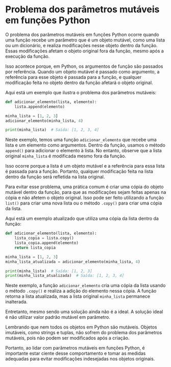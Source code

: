 # Problema dos parâmetros mutáveis em funções Python

O problema dos parâmetros mutáveis em funções Python ocorre quando uma função recebe um parâmetro que é um objeto mutável, como uma lista ou um dicionário, e realiza modificações nesse objeto dentro da função. Essas modificações afetam o objeto original fora da função, mesmo após a execução da função.

Isso acontece porque, em Python, os argumentos de função são passados por referência. Quando um objeto mutável é passado como argumento, a referência para esse objeto é passada para a função, e qualquer modificação feita no objeto dentro da função afetará o objeto original.

Aqui está um exemplo que ilustra o problema dos parâmetros mutáveis:

```python
def adicionar_elemento(lista, elemento):
    lista.append(elemento)

minha_lista = [1, 2, 3]
adicionar_elemento(minha_lista, 4)

print(minha_lista)  # Saída: [1, 2, 3, 4]
```

Neste exemplo, temos uma função `adicionar_elemento` que recebe uma lista e um elemento como argumentos. Dentro da função, usamos o método `append()` para adicionar o elemento à lista. No entanto, observe que a lista original `minha_lista` é modificada mesmo fora da função.

Isso ocorre porque a lista é um objeto mutável e a referência para essa lista é passada para a função. Portanto, qualquer modificação feita na lista dentro da função será refletida na lista original.

Para evitar esse problema, uma prática comum é criar uma cópia do objeto mutável dentro da função, para que as modificações sejam feitas apenas na cópia e não afetem o objeto original. Isso pode ser feito utilizando a função `list()` para criar uma nova lista ou o método `.copy()` para criar uma cópia da lista.

Aqui está um exemplo atualizado que utiliza uma cópia da lista dentro da função:

```python
def adicionar_elemento(lista, elemento):
    lista_copia = lista.copy()
    lista_copia.append(elemento)
    return lista_copia

minha_lista = [1, 2, 3]
minha_lista_atualizada = adicionar_elemento(minha_lista, 4)

print(minha_lista)  # Saída: [1, 2, 3]
print(minha_lista_atualizada)  # Saída: [1, 2, 3, 4]
```

Neste exemplo, a função `adicionar_elemento` cria uma cópia da lista usando o método `.copy()` e realiza a adição do elemento nessa cópia. A função retorna a lista atualizada, mas a lista original `minha_lista` permanece inalterada.

Entretanto, mesmo sendo uma solução ainda não é a ideal. A solução ideal é não utilizar valor padrão mutável em parâmetro.

Lembrando que nem todos os objetos em Python são mutáveis. Objetos imutáveis, como strings e tuplas, não sofrem do problema dos parâmetros mutáveis, pois não podem ser modificados após a criação.

Portanto, ao lidar com parâmetros mutáveis em funções Python, é importante estar ciente desse comportamento e tomar as medidas adequadas para evitar modificações indesejadas nos objetos originais.